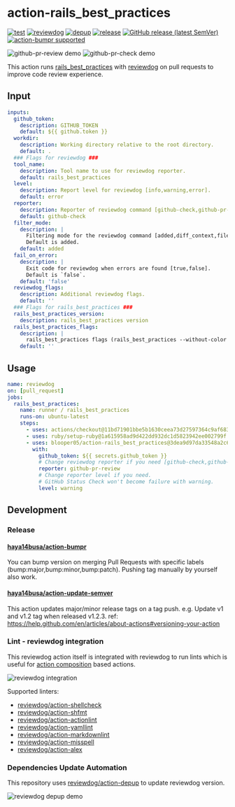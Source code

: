 # action-rails_best_practices

[![test](https://img.shields.io/github/actions/workflow/status/blooper05/action-rails_best_practices/test.yml?branch=main&label=test&logo=github&style=flat-square)](https://github.com/blooper05/action-rails_best_practices/actions?query=workflow:test)
[![reviewdog](https://img.shields.io/github/actions/workflow/status/blooper05/action-rails_best_practices/reviewdog.yml?branch=main&label=reviewdog&logo=github&style=flat-square)](https://github.com/blooper05/action-rails_best_practices/actions?query=workflow:reviewdog)
[![depup](https://img.shields.io/github/actions/workflow/status/blooper05/action-rails_best_practices/depup.yml?branch=main&label=depup&logo=github&style=flat-square)](https://github.com/blooper05/action-rails_best_practices/actions?query=workflow:depup)
[![release](https://img.shields.io/github/actions/workflow/status/blooper05/action-rails_best_practices/release.yml?branch=main&label=release&logo=github&style=flat-square)](https://github.com/blooper05/action-rails_best_practices/actions?query=workflow:release)
[![GitHub release (latest SemVer)](https://img.shields.io/github/v/release/blooper05/action-rails_best_practices?logo=github&sort=semver&style=flat-square)](https://github.com/blooper05/action-rails_best_practices/releases)
[![action-bumpr supported](https://img.shields.io/badge/bumpr-supported-ff69b4?logo=github&style=flat-square)](https://github.com/haya14busa/action-bumpr)

![github-pr-review demo](https://user-images.githubusercontent.com/5299525/171834705-b2517107-e616-4289-8ed9-4e160164701c.png)
![github-pr-check demo](https://user-images.githubusercontent.com/5299525/171834709-130da062-3518-4b28-9a1c-24b58fe686b4.png)

This action runs [rails_best_practices] with [reviewdog] on pull requests to improve
code review experience.

[rails_best_practices]:https://github.com/flyerhzm/rails_best_practices
[reviewdog]:https://github.com/reviewdog/reviewdog

## Input

```yaml
inputs:
  github_token:
    description: GITHUB_TOKEN
    default: ${{ github.token }}
  workdir:
    description: Working directory relative to the root directory.
    default: .
  ### Flags for reviewdog ###
  tool_name:
    description: Tool name to use for reviewdog reporter.
    default: rails_best_practices
  level:
    description: Report level for reviewdog [info,warning,error].
    default: error
  reporter:
    description: Reporter of reviewdog command [github-check,github-pr-review,github-pr-check].
    default: github-check
  filter_mode:
    description: |
      Filtering mode for the reviewdog command [added,diff_context,file,nofilter].
      Default is added.
    default: added
  fail_on_error:
    description: |
      Exit code for reviewdog when errors are found [true,false].
      Default is `false`.
    default: 'false'
  reviewdog_flags:
    description: Additional reviewdog flags.
    default: ''
  ### Flags for rails_best_practices ###
  rails_best_practices_version:
    description: rails_best_practices version
  rails_best_practices_flags:
    description: |
      rails_best_practices flags (rails_best_practices --without-color --silent . <rails_best_practices_flags>)
    default: ''
```

## Usage

```yaml
name: reviewdog
on: [pull_request]
jobs:
  rails_best_practices:
    name: runner / rails_best_practices
    runs-on: ubuntu-latest
    steps:
      - uses: actions/checkout@11bd71901bbe5b1630ceea73d27597364c9af683  # v4.2.2
      - uses: ruby/setup-ruby@1a615958ad9d422dd932dc1d5823942ee002799f  # v1.227.0
      - uses: blooper05/action-rails_best_practices@3dea9d97da33548a2c6064c9c070ef492989bcf9  # v2.0.0
        with:
          github_token: ${{ secrets.github_token }}
          # Change reviewdog reporter if you need [github-check,github-pr-review,github-pr-check].
          reporter: github-pr-review
          # Change reporter level if you need.
          # GitHub Status Check won't become failure with warning.
          level: warning
```

## Development

### Release

#### [haya14busa/action-bumpr](https://github.com/haya14busa/action-bumpr)

You can bump version on merging Pull Requests with specific labels (bump:major,bump:minor,bump:patch).
Pushing tag manually by yourself also work.

#### [haya14busa/action-update-semver](https://github.com/haya14busa/action-update-semver)

This action updates major/minor release tags on a tag push.
e.g. Update v1 and v1.2 tag when released v1.2.3.
ref: <https://help.github.com/en/articles/about-actions#versioning-your-action>

### Lint - reviewdog integration

This reviewdog action itself is integrated with reviewdog to run lints
which is useful for [action composition] based actions.

[action composition]:https://docs.github.com/en/actions/creating-actions/creating-a-composite-action

![reviewdog integration](https://user-images.githubusercontent.com/3797062/72735107-7fbb9600-3bde-11ea-8087-12af76e7ee6f.png)

Supported linters:

- [reviewdog/action-shellcheck](https://github.com/reviewdog/action-shellcheck)
- [reviewdog/action-shfmt](https://github.com/reviewdog/action-shfmt)
- [reviewdog/action-actionlint](https://github.com/reviewdog/action-actionlint)
- [reviewdog/action-yamllint](https://github.com/reviewdog/action-yamllint)
- [reviewdog/action-markdownlint](https://github.com/reviewdog/action-markdownlint)
- [reviewdog/action-misspell](https://github.com/reviewdog/action-misspell)
- [reviewdog/action-alex](https://github.com/reviewdog/action-alex)

### Dependencies Update Automation

This repository uses [reviewdog/action-depup] to update reviewdog version.

[reviewdog/action-depup]:https://github.com/reviewdog/action-depup

![reviewdog depup demo](https://user-images.githubusercontent.com/3797062/73154254-170e7500-411a-11ea-8211-912e9de7c936.png)
